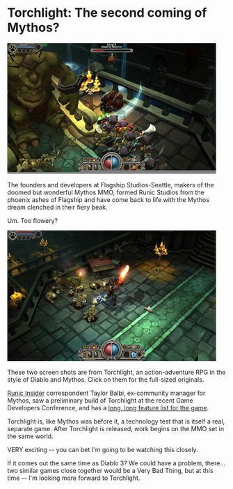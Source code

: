# Torchlight: The second coming of Mythos?

[![image1](../uploads/2009/04/image1-480x300.jpg "image1")](../uploads/2009/04/image1.jpg)

The founders and developers at Flagship Studios-Seattle, makers of the doomed but wonderful Mythos MMO, formed Runic Studios from the phoenix ashes of Flagship and have come back to life with the Mythos dream clenched in their fiery beak.

Um. Too flowery?

[![torchlight001](../uploads/2009/04/torchlight001-480x300.jpg "torchlight001")](../uploads/2009/04/torchlight001.jpg)

These two screen shots are from Torchlight, an action-adventure RPG in the style of Diablo and Mythos. Click on them for the full-sized originals.

[Runic Insider](http://www.runicinsider.com/) correspondent Taylor Balbi, ex-community manager for Mythos, saw a preliminary build of Torchlight at the recent Game Developers Conference, and has a [long, long feature list for the game](http://www.runicinsider.com/forums/showthread.php?t=20). 

Torchlight is, like Mythos was before it, a technology test that is itself a real, separate game. After Torchlight is released, work begins on the MMO set in the same world.

VERY exciting -- you can bet I'm going to be watching this closely.

If it comes out the same time as Diablo 3? We could have a problem, there... two similar games close together would be a Very Bad Thing, but at this time -- I'm looking more forward to Torchlight.

